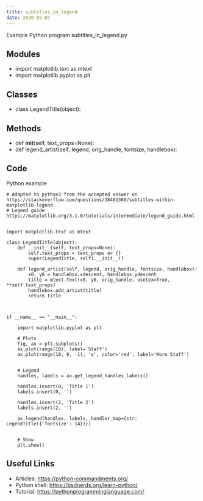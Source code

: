 ```yaml
---
title: subtitles_in_legend
date: 2020-05-07
---
```

Example Python program subtitles_in_legend.py

## Modules

* import matplotlib.text as mtext
* import matplotlib.pyplot as plt

## Classes

* class LegendTitle(object):

## Methods

* def __init__(self, text_props=None):
* def legend_artist(self, legend, orig_handle, fontsize, handlebox):

## Code

Python example

    # Adapted to python3 from the accepted answer on https://stackoverflow.com/questions/38463369/subtitles-within-matplotlib-legend
    # Legend guide: https://matplotlib.org/3.1.0/tutorials/intermediate/legend_guide.html
    
    
    import matplotlib.text as mtext
    
    class LegendTitle(object):
        def __init__(self, text_props=None):
            self.text_props = text_props or {}
            super(LegendTitle, self).__init__()
    
        def legend_artist(self, legend, orig_handle, fontsize, handlebox):
            x0, y0 = handlebox.xdescent, handlebox.ydescent
            title = mtext.Text(x0, y0, orig_handle, usetex=True, **self.text_props)
            handlebox.add_artist(title)
            return title
    
    
    
    if __name__ == "__main__":
    
        import matplotlib.pyplot as plt
    
        # Plots
        fig, ax = plt.subplots()
        ax.plot(range(10), label='Staff')
        ax.plot(range(10, 0, -1), 'o', color='red', label='More Staff')
    
    
        # Legend
        handles, labels = ax.get_legend_handles_labels()
    
        handles.insert(0, 'Title 1')
        labels.insert(0, '')
    
        handles.insert(2, 'Title 2')
        labels.insert(2, '')
    
        ax.legend(handles, labels, handler_map={str: LegendTitle({'fontsize': 14})})
    
    
        # Show
        plt.show()

## Useful Links

- Articles: https://python-commandments.org/
- Python shell: https://bsdnerds.org/learn-python/
- Tutorial: https://pythonprogramminglanguage.com/
